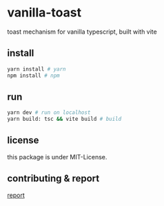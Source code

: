 # vanilla-toast

toast mechanism for vanilla typescript, built with vite

## install

```bash
yarn install # yarn
npm install # npm
```

## run

```bash
yarn dev # run on localhost
yarn build: tsc && vite build # build
```

## license

this package is under MIT-License.

## contributing & report

[report](https://github.com/mrbartrns/vanilla-toast/issues)